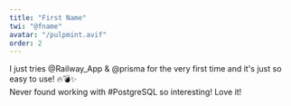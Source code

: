 ```yaml
---
title: "First Name"
twi: "@fname"
avatar: "/pulpmint.avif"
order: 2
---
```

<p class="text-[1.4rem]">
    <span class="inline-block">
        <span class="">I just tries </span>
        <span class="text-[#a667e4]">@Railway_App</span>
        <span class=""> &amp; </span>
        <span class="text-[#a667e4]">@prisma</span>
        <span class=""> for the very first time and it's just so easy to use! 🔥💣✨</span>
    </span>
    <br />
    <span class="inline-block mt-[1.6rem]">
        <span class="">Never found working with </span>
        <span class="text-pink-600">#PostgreSQL</span>
        <span class=""> so interesting! Love it!</span>
    </span>
</p>